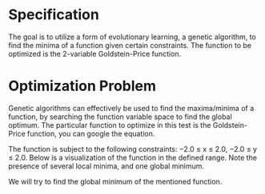 # Specification 
The goal is to utilize a form of evolutionary learning, a genetic algorithm, to find the minima of a function given certain constraints. The function to be optimized is the 2-variable Goldstein-Price function.

# Optimization Problem
Genetic algorithms can effectively be used to find the maxima/minima of a function, by searching the function variable space to find the global optimum. The particular function to optimize in this test is the Goldstein-Price function, you can google the equation.

The function is subject to the following constraints: 
 −2.0 ≤ x ≤ 2.0, −2.0 ≤ y ≤ 2.0.
Below is a visualization of the function in the defined range. Note the presence of several local minima, and one global minimum.

We will try to find the global minimum of the mentioned function.
